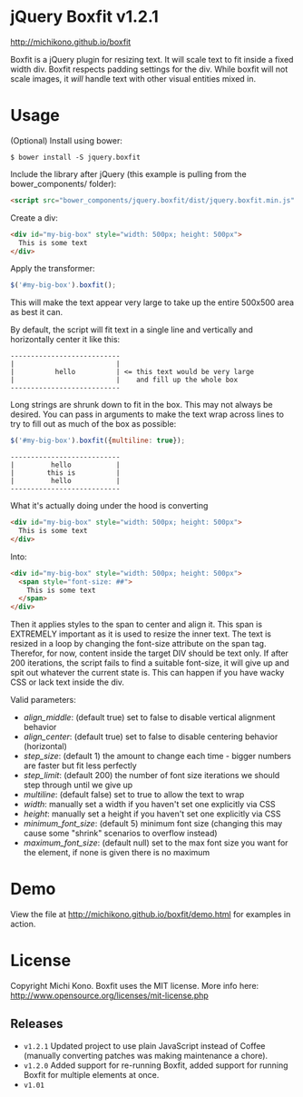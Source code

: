 jQuery Boxfit v1.2.1
======

http://michikono.github.io/boxfit

Boxfit is a jQuery plugin for resizing text. It will scale text to fit inside a fixed width div. Boxfit respects padding settings for the div. While boxfit will not scale images, it *will* handle text with other visual entities mixed in.

Usage
=====

(Optional) Install using bower:

    $ bower install -S jquery.boxfit

Include the library after jQuery (this example is pulling from the bower_components/ folder):

```html
<script src="bower_components/jquery.boxfit/dist/jquery.boxfit.min.js" type="text/javascript"></script>
```

Create a div:

```html
<div id="my-big-box" style="width: 500px; height: 500px">
  This is some text
</div>
```

Apply the transformer:

```javascript
$('#my-big-box').boxfit();
```

This will make the text appear very large to take up the entire 500x500 area as best it can.

By default, the script will fit text in a single line and vertically and horizontally center it like this:

```
---------------------------
|                         |
|          hello          | <= this text would be very large
|                         |    and fill up the whole box
---------------------------
```

Long strings are shrunk down to fit in the box. This may not always be desired. You can pass in arguments to make the text wrap across lines to try to fill out as much of the box as possible:

```javascript
$('#my-big-box').boxfit({multiline: true});
```

```
---------------------------
|         hello           |
|        this is          |
|         hello           |
---------------------------
```

What it's actually doing under the hood is converting

```html
<div id="my-big-box" style="width: 500px; height: 500px">
  This is some text
</div>
```

Into:

```html
<div id="my-big-box" style="width: 500px; height: 500px">
  <span style="font-size: ##">
    This is some text
  </span>
</div>
```

Then it applies styles to the span to center and align it. This span is EXTREMELY important as it is used to resize the inner text. The text is resized in a loop by changing the font-size attribute on the span tag. Therefor, for now, content inside the target DIV should be text only. If after 200 iterations, the script fails to find a suitable font-size, it will give up and spit out whatever the current state is. This can happen if you have wacky CSS or lack text inside the div.

Valid parameters:

- *align_middle*: (default true) set to false to disable vertical alignment behavior
- *align_center*: (default true) set to false to disable centering behavior (horizontal)
- *step_size*: (default 1) the amount to change each time - bigger numbers are faster but fit less perfectly
- *step_limit*: (default 200) the number of font size iterations we should step through until we give up
- *multiline*: (default false) set to true to allow the text to wrap
- *width*: manually set a width if you haven't set one explicitly via CSS
- *height*: manually set a height if you haven't set one explicitly via CSS
- *minimum_font_size*: (default 5) minimum font size (changing this may cause some "shrink" scenarios to overflow instead)
- *maximum_font_size*: (default null) set to the max font size you want for the element, if none is given there is no maximum

Demo
====
View the file at http://michikono.github.io/boxfit/demo.html for examples in action.


License
=======
Copyright Michi Kono. Boxfit uses the MIT license. More info here: http://www.opensource.org/licenses/mit-license.php

Releases
----------------------------
* `v1.2.1` Updated project to use plain JavaScript instead of Coffee (manually converting patches was making maintenance a chore).
* `v1.2.0` Added support for re-running Boxfit, added support for running Boxfit for multiple elements at once.
* `v1.01`
